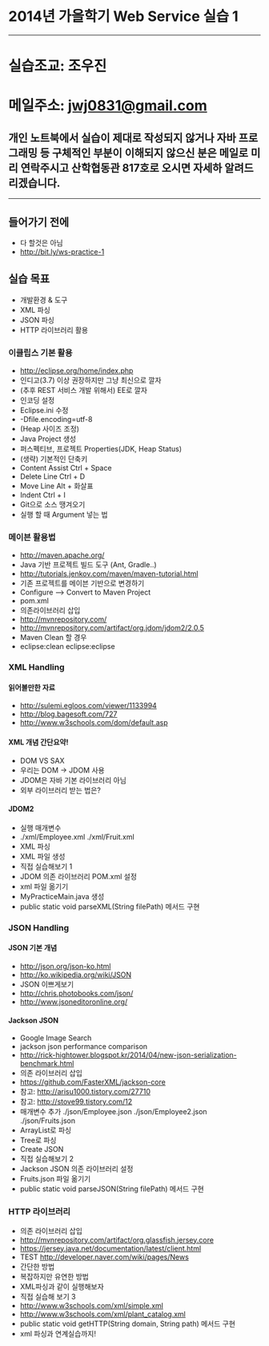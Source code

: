 # 2014년 가을학기 Web Service 실습 1
---

# 실습조교: 조우진
# 메일주소: jwj0831@gmail.com
## 개인 노트북에서 실습이 제대로 작성되지 않거나 자바 프로그래밍 등 구체적인 부분이 이해되지 않으신 분은 메일로 미리 연락주시고 산학협동관 817호로 오시면 자세하 알려드리겠습니다.
---
## 들어가기 전에

* 다 할것은 아님
* http://bit.ly/ws-practice-1

## 실습 목표
* 개발환경 & 도구
* XML 파싱
* JSON 파싱
* HTTP 라이브러리 활용


### 이클립스 기본 활용
* http://eclipse.org/home/index.php
* 인디고(3.7) 이상 권장하지만 그냥 최신으로 깔자
* (추후 REST 서비스 개발 위해서) EE로 깔자
* 인코딩 설정
 * Eclipse.ini 수정
 * -Dfile.encoding=utf-8
 * (Heap 사이즈 조정)
* Java Project 생성
* 퍼스펙티브, 프로젝트 Properties(JDK, Heap Status)
* (생략) 기본적인 단축키
 * Content Assist Ctrl + Space
 * Delete Line Ctrl + D
 * Move Line Alt + 화살표
 * Indent Ctrl + I
 * Git으로 소스 땡겨오기
* 실행 할 때 Argument 넣는 법

### 메이븐 활용법
* http://maven.apache.org/
* Java 기반 프로젝트 빌드 도구 (Ant, Gradle..)
* http://tutorials.jenkov.com/maven/maven-tutorial.html
* 기존 프로젝트를 메이븐 기반으로 변경하기
 * Configure --> Convert to Maven Project
* pom.xml
* 의존라이브러리 삽입
 * http://mvnrepository.com/
 * http://mvnrepository.com/artifact/org.jdom/jdom2/2.0.5
* Maven Clean 할 경우
 * eclipse:clean eclipse:eclipse


### XML Handling
#### 읽어볼만한 자료
* http://sulemi.egloos.com/viewer/1133994
* http://blog.bagesoft.com/727
* http://www.w3schools.com/dom/default.asp

#### XML 개념 간단요약!
* DOM VS SAX
* 우리는 DOM -> JDOM 사용
* JDOM은 자바 기본 라이브러리 아님
* 외부 라이브러리 받는 법은?

#### JDOM2
* 실행 매개변수
 * ./xml/Employee.xml ./xml/Fruit.xml
* XML 파싱
* XML 파일 생성
* 직접 실습해보기 1
 * JDOM 의존 라이브러리 POM.xml 설정
 * xml 파일 옮기기
 * MyPracticeMain.java 생성
 * public static void parseXML(String filePath) 메서드 구현 

### JSON Handling
#### JSON 기본 개념
* http://json.org/json-ko.html
* http://ko.wikipedia.org/wiki/JSON
* JSON 이쁘게보기 
 * http://chris.photobooks.com/json/
 * http://www.jsoneditoronline.org/

#### Jackson JSON
* Google Image Search
 * jackson json performance comparison
 * http://rick-hightower.blogspot.kr/2014/04/new-json-serialization-benchmark.html
* 의존 라이브러리 삽입 
 * https://github.com/FasterXML/jackson-core 
* 참고: http://arisu1000.tistory.com/27710
* 참고: http://stove99.tistory.com/12 
* 매개변수 추가 ./json/Employee.json ./json/Employee2.json ./json/Fruits.json
* ArrayList로 파싱
* Tree로 파싱
* Create JSON
* 직접 실습해보기 2
 * Jackson JSON 의존 라이브러리 설정
 * Fruits.json 파일 옮기기
 * public static void parseJSON(String filePath) 메서드 구현 

### HTTP 라이브러리
* 의존 라이브러리 삽입
 * http://mvnrepository.com/artifact/org.glassfish.jersey.core
* https://jersey.java.net/documentation/latest/client.html
* TEST http://developer.naver.com/wiki/pages/News
* 간단한 방법
* 복잡하지만 유연한 방법
* XML파싱과 같이 실행해보자
* 직접 실습해 보기 3
 * http://www.w3schools.com/xml/simple.xml
 * http://www.w3schools.com/xml/plant_catalog.xml
 * public static void getHTTP(String domain, String path) 메서드 구현
 * xml 파싱과 연계실습까지! 






